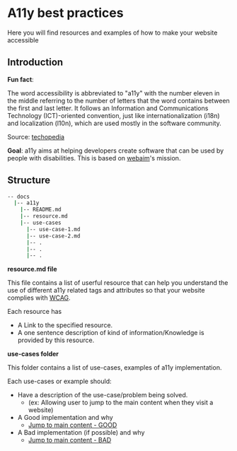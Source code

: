 # A11y best practices

Here you will find resources and examples of how to make your website accessible

## Introduction

**Fun fact**:

The word accessibility is abbreviated to "a11y" with the number eleven in the middle referring to the number of letters that the word contains between the first and last letter. It follows an Information and Communications Technology (ICT)-oriented convention, just like internationalization (i18n) and localization (l10n), which are used mostly in the software community.

Source: [techopedia](https://www.techopedia.com/definition/10165/accessibility-a11y)

**Goal**:
a11y aims at helping developers create software that can be used by people with disabilities. This is based on [webaim](https://webaim.org/)'s mission.


## Structure
```bash
-- docs
  |-- a11y
    |-- README.md
    |-- resource.md
    |-- use-cases
      |-- use-case-1.md
      |-- use-case-2.md
      |-- .
      |-- .
      |-- .
```

**resource.md file**

This file contains a list of userful resource that can help you understand the use of different a11y related tags and attributes so that your website complies with [WCAG](https://www.w3.org/TR/WCAG20/).

Each resource has
* A Link to the specified resource.
* A one sentence description of kind of information/Knowledge is provided by this resource.

**use-cases folder**

This folder contains a list of use-cases, examples of a11y implementation.

Each use-cases or example should:
* Have a description of the use-case/problem being solved. 
  * (ex: Allowing user to jump to the main content when they visit a website)
* A Good implementation and why
  * [Jump to main content - GOOD ](https://github.ual.com/eCommerce/homepage-redesign/blob/f232498617dc4d791c92c605974555b9f592e8d6/docs/a11y/use-cases/jump-to-main.md#good-implementation)
* A Bad implementation (if possible) and why
  * [Jump to main content - BAD ](https://github.ual.com/eCommerce/homepage-redesign/blob/f232498617dc4d791c92c605974555b9f592e8d6/docs/a11y/use-cases/jump-to-main.md#bad-implementation)
